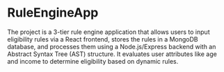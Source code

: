 # RuleEngineApp
The project is a 3-tier rule engine application that allows users to input eligibility rules via a React frontend, stores the rules in a MongoDB database, and processes them using a Node.js/Express backend with an Abstract Syntax Tree (AST) structure. It evaluates user attributes like age and income to determine eligibility based on dynamic rules.

